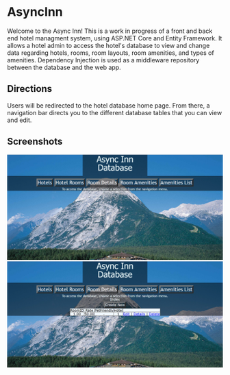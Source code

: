 # AsyncInn
Welcome to the Async Inn! This is a work in progress of a front and back end hotel managment system, using ASP.NET Core and Entity Framework. It allows a hotel admin to access the hotel's database to view and change data regarding hotels, rooms, room layouts, room amenities, and types of amenities. Dependency Injection is used as a middleware repository between the database and the web app.

## Directions
Users will be redirected to the hotel database home page. From there, a navigation bar directs you to the different database tables that you can view and edit.

## Screenshots
![home](https://github.com/mbgoseco/AsyncInn/blob/master/assets/home.PNG)
![database](https://github.com/mbgoseco/AsyncInn/blob/master/assets/database.PNG)

